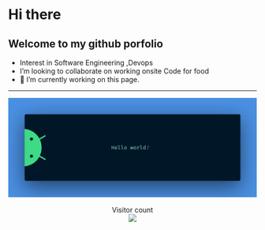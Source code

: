 # Hi there 
## Welcome to my github porfolio
- Interest in  Software Engineering ,Devops
- I’m looking to collaborate on working onsite
Code for food
- 🔭 I’m currently working on this page. 
<hr />
<img src="https://raw.githubusercontent.com/Quangoateo/Quangoateo/main/banner.png" alt="Gwang Woo">

<p align="center"> 
  Visitor count<br>
  <img src="https://profile-counter.glitch.me/Quangoateo/count.svg" />
</p>
